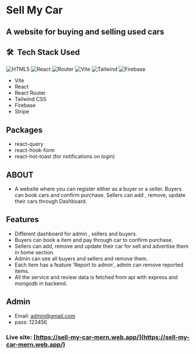 # Sell My Car
## A website for buying and selling used cars


## 🛠 &nbsp;Tech Stack Used

![HTML5](https://img.shields.io/badge/-HTML5-333333?style=flat&logo=HTML5) ![React](https://img.shields.io/badge/-React-333333?style=flat&logo=react) ![Router](https://img.shields.io/badge/-React--Router-333333?style=flat&logo=reactrouter) ![Vite](https://img.shields.io/badge/-Vite-333333?style=flat&logo=vite) ![Tailwind](https://img.shields.io/badge/-Tailwind-333333?style=flat&logo=tailwindcss) ![Firebase](https://img.shields.io/badge/-Firebase-333333?style=flat&logo=Firebase)
- Vite
- React
- React Router
- Tailwind CSS
- Firebase
- Stripe

## Packages
- react-query
- react-hook-form
- react-hot-toast (for notifications on login)

## ABOUT
- A website where you can register either as a buyer or a seller. Buyers can book cars and confirm purchase. Sellers can add , remove, update their cars through Dashboard. 

## Features
- Different dashboard for admin , sellers and buyers.
- Buyers can book a item and pay through car to confirm purchase.
- Sellers can add, remove and update their car for sell and advertise them in home section.
- Admin can see all buyers and sellers and remove them. 
- Each item has a feature 'Report to admin', admin can remove reported items.
- All the service and review data is fetched from api with express and mongodb in backend.

## Admin
- Email: admin@gmail.com
- pass: 123456
### Live site: [https://sell-my-car-mern.web.app/](https://sell-my-car-mern.web.app/)

